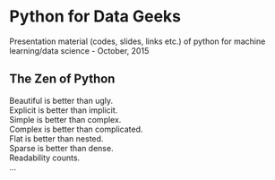 # Python for Data Geeks
Presentation material (codes, slides, links etc.) of python for machine learning/data science - October, 2015


## The Zen of Python

Beautiful is better than ugly. <br>
Explicit is better than implicit. <br>
Simple is better than complex.<br>
Complex is better than complicated.<br>
Flat is better than nested.<br>
Sparse is better than dense.<br>
Readability counts.<br>
...
